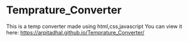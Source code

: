 # Temprature_Converter
This is a temp converter made using html,css,javascript
You can view it here:
https://arpitadhal.github.io/Temprature_Converter/
